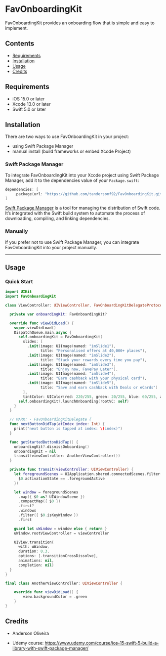 # FavOnboardingKit

FavOnboardingKit provides an onboarding flow that is simple and easy to implement.

## Contents

- [Requirements](#requirements)
- [Installation](#installation)
- [Usage](#usage)
- [Credits](#credits)

## Requirements

- iOS 15.0 or later
- Xcode 13.0 or later
- Swift 5.0 or later


## Installation
There are two ways to use FavOnboardingKit in your project:
- using Swift Package Manager
- manual install (build frameworks or embed Xcode Project)

### Swift Package Manager

To integrate FavOnboardingKit into your Xcode project using Swift Package Manager, add it to the dependencies value of your `Package.swift`:

```swift
dependencies: [
    .package(url: "https://github.com/tandersonf92/FavOnboardingKit.git", .upToNextMajor(from: "1.0.0"))
]
```

[Swift Package Manager](https://swift.org/package-manager/) is a tool for managing the distribution of Swift code. It’s integrated with the Swift build system to automate the process of downloading, compiling, and linking dependencies.

### Manually

If you prefer not to use Swift Package Manager, you can integrate FavOnboardingKit into your project manually.

---

## Usage

### Quick Start

```swift
import UIKit
import FavOnboardingKit

class ViewController: UIViewController, FavOnboardingKitDelegateProtocol {

  private var onboardingKit: FavOnboardingKit?

  override func viewDidLoad() {
    super.viewDidLoad()
    DispatchQueue.main.async {
      self.onboardingKit = FavOnboardingKit(
        slides: [
          .init(image: UIImage(named: "imSlide1"),
                title: "Personalised offers at 40,000+ places"),
          .init(image: UIImage(named: "imSlide2"),
                title: "Stack your rewards every time you pay"),
          .init(image: UIImage(named: "imSlide3"),
                title: "Enjoy now, FavePay Later"),
          .init(image: UIImage(named: "imSlide4"),
                title: "Earn cashback with your physical card"),
          .init(image: UIImage(named: "imSlide5"),
                title: "Save and earn cashback with Deals or eCards")
        ],
        tintColor: UIColor(red: 220/255, green: 20/255, blue: 60/255, alpha: 1.0), delegate: self)
      self.onboardingKit?.launchOnboarding(rootVC: self)
    }
  }

  // MARK: - FavOnboardingKitDelegate {
  func nextButtonDidTap(atIndex index: Int) {
    print("next button is tapped at index: \(index)")
  }

  func getStartedButtonDidTap() {
    onboardingKit?.dismissOnboarding()
    onboardingKit = nil
    transit(viewController: AnotherViewController())
  }

  private func transit(viewController: UIViewController) {
    let foregroundScenes = UIApplication.shared.connectedScenes.filter({
      $0.activationState == .foregroundActive
    })

    let window = foregroundScenes
      .map({ $0 as? UIWindowScene })
      .compactMap({ $0 })
      .first?
      .windows
      .filter({ $0.isKeyWindow })
      .first

    guard let uWindow = window else { return }
    uWindow.rootViewController = viewController

    UIView.transition(
      with: uWindow,
      duration: 0.3,
      options: [.transitionCrossDissolve],
      animations: nil,
      completion: nil)
  }
}

final class AnotherViewController: UIViewController {

    override func viewDidLoad() {
        view.backgroundColor = .green
    }
}
```

## Credits

- Anderson Oliveira

- Udemy course: https://www.udemy.com/course/ios-15-swift-5-build-a-library-with-swift-package-manager/
